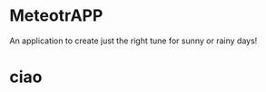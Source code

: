 # MeteotrAPP
An application to create just the right tune for sunny or rainy days!

<h1>
  ciao
</h1>
